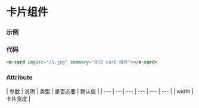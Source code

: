 # 卡片组件

### 示例
<m-card imgSrc="/1.jpg" summary="测试 card 组件"></m-card>

### 代码
```html
<m-card imgSrc="/1.jpg" summary="测试 card 组件"></m-card>
```

### Attribute
| 参数 | 说明 | 类型 | 是否必要 | 默认值 |
| --- | ---| --- | --- | --- | --- |
| width | 卡片宽度 | 